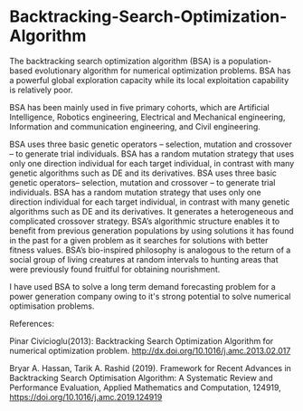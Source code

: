 # Backtracking-Search-Optimization-Algorithm

The backtracking search optimization algorithm (BSA) is a population-based evolutionary algorithm for numerical optimization problems. BSA has a powerful global exploration capacity while its local exploitation capability is relatively poor. 

BSA has been mainly used in five primary cohorts, which are Artificial Intelligence, Robotics engineering, Electrical and Mechanical engineering, Information and communication engineering, and  Civil engineering.

BSA uses three basic genetic operators – selection, mutation and crossover – to generate trial individuals. BSA has a random mutation strategy that uses only one direction individual for each target individual, in contrast with many genetic algorithms such as DE and its derivatives. BSA uses three basic genetic operators– selection, mutation and crossover – to generate trial individuals. BSA has a random mutation strategy that uses only one direction individual for each target individual, in contrast with many genetic algorithms such as DE and its derivatives. It generates a heterogeneous and complicated crossover strategy. 
BSA’s algorithmic structure enables it to benefit from previous generation populations by using solutions it has found in the past for a given problem as it searches for solutions with better fitness values. BSA’s bio-inspired philosophy is analogous to the return of a social group of living creatures at random intervals to hunting areas that were previously found fruitful for obtaining nourishment.

I have used BSA to solve a long term demand forecasting problem for a power generation company owing to it's strong potential to solve numerical optimisation problems.

References:

Pinar Civicioglu(2013): Backtracking Search Optimization Algorithm for numerical optimization problem. http://dx.doi.org/10.1016/j.amc.2013.02.017

Bryar A. Hassan, Tarik A. Rashid (2019). Framework for Recent Advances in Backtracking Search Optimisation Algorithm: A Systematic Review and Performance Evaluation, Applied Mathematics and Computation, 124919,
https://doi.org/10.1016/j.amc.2019.124919
